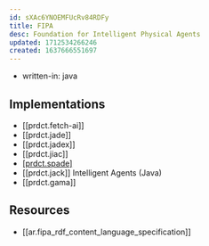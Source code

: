 ```yaml
---
id: sXAc6YNOEMFUcRv84RDFy
title: FIPA
desc: Foundation for Intelligent Physical Agents
updated: 1712534266246
created: 1637666551697
---
```



- written-in: java

## Implementations

- [[prdct.fetch-ai]]
- [[prdct.jade]]
- [[prdct.jadex]]
- [[prdct.jiac]]
- [[prdct.spade]](Python)
- [[prdct.jack]] Intelligent Agents (Java)
- [[prdct.gama]]

## Resources

- [[ar.fipa_rdf_content_language_specification]]